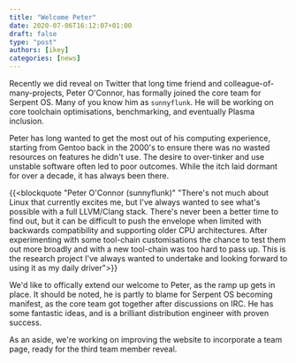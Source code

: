 ```yaml
---
title: "Welcome Peter"
date: 2020-07-06T16:12:07+01:00
draft: false
type: "post"
authors: [ikey]
categories: [news]
---
```


Recently we did reveal on Twitter that long time friend and colleague-of-many-projects, Peter O'Connor, has formally joined the core team for
Serpent OS. Many of you know him as `sunnyflunk`. He will be working on core toolchain optimisations, benchmarking, and eventually Plasma inclusion.

Peter has long wanted to get the most out of his computing experience, starting from Gentoo back in the 2000's to ensure there was no wasted resources on
features he didn't use. The desire to over-tinker and use unstable software often led to poor outcomes. While the itch laid dormant for over a decade,
it has always been there.

{{<blockquote "Peter O'Connor (sunnyflunk)" "There's not much about Linux that currently excites me, but I've always wanted to see what's possible with a full LLVM/Clang stack. There's never been a better time to find out, but it can be difficult to push the envelope when limited with backwards compatibility and supporting older CPU architectures. After experimenting with some tool-chain customisations the chance to test them out more broadly and with a new tool-chain was too hard to pass up. This is the research project I've always wanted to undertake and looking forward to using it as my daily driver">}}

We'd like to offically extend our welcome to Peter, as the ramp up gets in place. It should be noted, he is partly to blame for Serpent OS
becoming manifest, as the core team got together after discussions on IRC. He has some fantastic ideas, and is a brilliant distribution
engineer with proven success.

As an aside, we're working on improving the website to incorporate a team page, ready for the third team member reveal.
